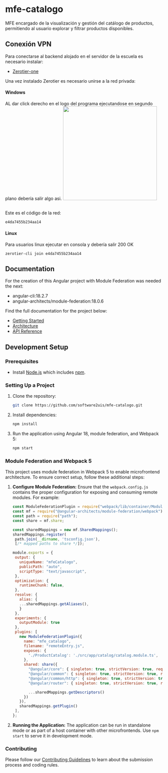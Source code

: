 
# mfe-catalogo
MFE encargado de la visualización y gestión del catálogo de productos, permitiendo al usuario explorar y filtrar productos disponibles.

## Conexión VPN 
Para conectarse al backend alojado en el servidor de la escuela es necesario instalar:
-  [Zerotier-one](https://www.zerotier.com/download/)

Una vez instalado Zerotier es necesario unirse a la red privada:
#### Windows
AL dar click derecho en el logo del programa ejecutandose en segundo plano debería salir algo asi.
<img style="width: 300px" src="https://docs.zerotier.com/assets/images/mac-menubar-01-1eeb6a47c344307a6b4126dc7c376960.png" />
## 
Este es el código de la red:
```
e4da7455b234aa14
```
#### Linux
Para usuarios linux ejecutar en consola y debería salir 200 OK
```
zerotier-cli join e4da7455b234aa14
```


## Documentation
For the creation of this Angular project with Module Federation was needed the next:
- angular-cli:18.2.7
- angular-architects/module-federation:18.0.6

Find the full documentation for the project below:

- [Getting Started](#)
- [Architecture](#)
- [API Reference](#)

## Development Setup

### Prerequisites

- Install [Node.js](https://nodejs.org) which includes [npm](https://www.npmjs.com/get-npm).

### Setting Up a Project

1. Clone the repository:
   ```bash
   git clone https://github.com/software2uis/mfe-catalogo.git
   ```
2. Install dependencies:
   ```bash
   npm install
   ```

3. Run the application using Angular 18, module federation, and Webpack 5:
   ```bash
   npm start
   ```

### Module Federation and Webpack 5

This project uses module federation in Webpack 5 to enable microfrontend architecture. To ensure correct setup, follow these additional steps:

1. **Configure Module Federation:**
   Ensure that the `webpack.config.js` contains the proper configuration for exposing and consuming remote modules. For example:

   ```javascript
   const ModuleFederationPlugin = require("webpack/lib/container/ModuleFederationPlugin");
   const mf = require("@angular-architects/module-federation/webpack");
   const path = require("path");
   const share = mf.share;

   const sharedMappings = new mf.SharedMappings();
   sharedMappings.register(
    path.join(__dirname, 'tsconfig.json'),
    [/* mapped paths to share */]);

   module.exports = {
    output: {
      uniqueName: "mfeCatalogo",
      publicPath: "auto",
      scriptType: "text/javascript",
    },
    optimization: {
      runtimeChunk: false,
    },
    resolve: {
      alias: {
      ...sharedMappings.getAliases(),
      }
    },
    experiments: {
      outputModule: true
    },
    plugins: [
      new ModuleFederationPlugin({
        name: "mfe_catalogo",
        filename: "remoteEntry.js",
        exposes: {
          './ProductCatalog': './src/app/catalog/catalog.module.ts',
        },
        shared: share({
          "@angular/core": { singleton: true, strictVersion: true, requiredVersion: 'auto' },
          "@angular/common": { singleton: true, strictVersion: true, requiredVersion: 'auto' },
          "@angular/common/http": { singleton: true, strictVersion: true, requiredVersion: 'auto' },
          "@angular/router": { singleton: true, strictVersion: true, requiredVersion: 'auto' },

          ...sharedMappings.getDescriptors()
        })
      }),
      sharedMappings.getPlugin()
    ],
   };

   
   ```

2. **Running the Application:**
   The application can be run in standalone mode or as part of a host container with other microfrontends. Use `npm start` to serve it in development mode.

### Contributing

Please follow our [Contributing Guidelines](https://github.com/software2uis/.github/blob/main/CONTRIBUTING.md) to learn about the submission process and coding rules.

